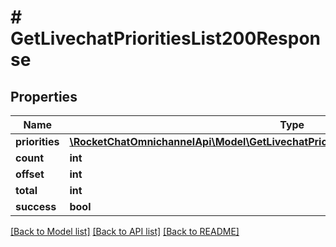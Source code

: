# # GetLivechatPrioritiesList200Response

## Properties

Name | Type | Description | Notes
------------ | ------------- | ------------- | -------------
**priorities** | [**\RocketChatOmnichannelApi\Model\GetLivechatPrioritiesList200ResponsePrioritiesInner[]**](GetLivechatPrioritiesList200ResponsePrioritiesInner.md) |  | [optional]
**count** | **int** |  | [optional]
**offset** | **int** |  | [optional]
**total** | **int** |  | [optional]
**success** | **bool** |  | [optional]

[[Back to Model list]](../../README.md#models) [[Back to API list]](../../README.md#endpoints) [[Back to README]](../../README.md)
